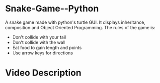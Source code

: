 # Snake-Game--Python

A snake game made with python's turtle GUI. It displays inheritance, composition and Object Oriented Programming.
The rules of the game is:
- Don't collide with your tail
- Don't collide with the wall
- Eat food to gain length and points
- Use arrow keys for directions

# Video Description

